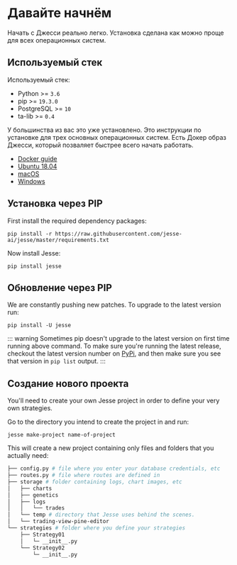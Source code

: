 # Давайте начнём

Начать с Джесси реально легко. Установка сделана как можно проще для всех операционных систем.

<!-- In case you already have the required stack installed on your environment, you can move on to the [package installation](./package-installation) page.   -->

## Используемый стек

Используемый стек:

-   Python >= `3.6`
-   pip >= `19.3.0`
-   PostgreSQL >= `10`
-   ta-lib >= `0.4`

У большинства из вас это уже установлено. Это инструкции по установке для трех основных операционных систем. Есть Докер образ Джесси, который позваляет быстрее всего начать работать. 

- [Docker guide](/ru/getting-started/docker.md)
- [Ubuntu 18.04](/ru/getting-started/environment-setup.html#ubuntu)
- [macOS](/ru/getting-started/environment-setup.html#macos)
- [Windows](/ru/getting-started/environment-setup.html#windows)

## Установка через PIP

First install the required dependency packages:
```
pip install -r https://raw.githubusercontent.com/jesse-ai/jesse/master/requirements.txt
```

Now install Jesse:
```
pip install jesse
```

## Обновление через PIP

We are constantly pushing new patches. To upgrade to the latest version run:
```
pip install -U jesse
```

::: warning
Sometimes pip doesn't upgrade to the latest version on first time running above command. To make sure you're running the latest release, checkout the latest version number on [PyPi](https://pypi.org/project/jesse/), and then make sure you see that version in `pip list` output. 
:::

## Создание нового проекта

You'll need to create your own Jesse project in order to define your very own strategies. 

Go to the directory you intend to create the project in and run:

```
jesse make-project name-of-project
```

This will create a new project containing only files and folders that you actually need:

```sh
├── config.py # file where you enter your database credentials, etc
├── routes.py # file where routes are defined in 
├── storage # folder containing logs, chart images, etc
│   ├── charts
│   ├── genetics
│   ├── logs
│   │   └── trades
│   └── temp # directory that Jesse uses behind the scenes. 
│   └── trading-view-pine-editor
└── strategies # folder where you define your strategies
    ├── Strategy01
    │   └─ __init__.py
    └── Strategy02
        └─ __init__.py
```

